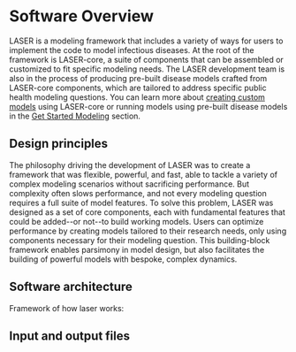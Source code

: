 # Software Overview

LASER is a modeling framework that includes a variety of ways for users to implement the code to model infectious diseases. At the root of the framework is LASER-core, a suite of components that can be assembled or customized to fit specific modeling needs. The LASER development team is also in the process of producing pre-built disease models crafted from LASER-core components, which are tailored to address specific public health modeling questions. You can learn more about [creating custom models](../get-started/custom.md) using LASER-core or running models using pre-built disease models in the [Get Started Modeling](../get-started/index.md) section.


## Design principles

<!-- Can include relevant software principles, or design choices. Included topics should be things that are unique to laser, such that modelers would need to know what this is in order to utilize laser properly (i.e. don't include general modeling principles, assume that the user already knows those) -->

The philosophy driving the development of LASER was to create a framework that was flexible, powerful, and fast, able to tackle a variety of complex modeling scenarios without sacrificing performance. But complexity often slows performance, and not every modeling question requires a full suite of model features. To solve this problem, LASER was designed as a set of core components, each with fundamental features that could be added--or not--to build working models. Users can optimize performance by creating models tailored to their research needs, only using components necessary for their modeling question. This building-block framework enables parsimony in model design, but also facilitates the building of powerful models with bespoke, complex dynamics.

## Software architecture

Framework of how laser works:


## Input and output files

<!-- All info on the input files and output files. If there are built-in reports, include those. Any type of data requirements should also be included here.

Even if there are no "required" files, there still needs to be guidelines on formats, basic information needs, example files, etc. Better to provide some guidelines and let users know they're flexible than to say "anything goes" with out any starting point -->
